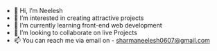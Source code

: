 - 👋 Hi, I’m Neelesh
- 👀 I’m interested in creating attractive projects
- 🌱 I’m currently learning front-end web development 
- 💞️ I’m looking to collaborate on live Projects
- 📫 You can reach me via email on - sharmaneelesh0607@gmail.com
